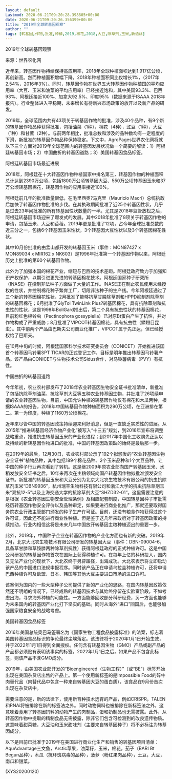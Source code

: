 ```yaml
---
layout: default
Lastmod: 2020-06-21T09:20:28.398805+00:00
date: 2020-06-21T09:20:26.356399+00:00
title: "2019年全球转基因观察"
author: ""
tags: [转基因,作物,批准,种植,2019,棉花,2018,大豆,除草剂,玉米,新语丝]
---
```


2019年全球转基因观察

来源：世界农化网

近年来，转基因作物持续保持高应用率，2018年全球种植面积达到1.917亿公顷，再创新高。然而种植面积增幅下降，2018年种植面积同比仅增长1%，（2017年2.54%，2016年3%）。同时，转基因作物在世界五大转基因作物种植国的平均应用率（大豆、玉米和油菜的平均应用率）已经接近饱和，其中美国93.3%、巴西93%、阿根廷接近100%、加拿大92.5%、印度95%（数据来源于ISAAA 2018年报告）。行业整体进入平稳期，未来增长有待新兴市场政策的放开以及新产品的研发。

2019年，全球范围内共有43项关于转基因作物的批准，涉及40个品种，有9个新的转基因作物品种获得批准，包括油菜（1种），棉花（4种），豇豆（1种），大豆（1种）和甘蔗（2种）。与前两年相比，批准总数和涉及的品种数均有一定程度的下滑，新批准的转基因作物品种保持稳定。下文中，AgroPages世界农化网将就以下三个方面对2019年全球范围内的转基因发展状况做一个简要的解读：1）阿根廷转基因市场；2）中国曲折的转基因道路；3）美国转基因食品标签。

阿根廷转基因市场最近进展

2018年，阿根廷在十大转基因作物种植国家中排名第三，转基因作物的种植面积总计达到2390万公顷，包括1800万公顷转基因大豆、550万公顷转基因玉米和37万公顷转基因棉花，转基因作物的应用率接近100%。

阿根廷前几年的批准数量很低，在毛里西奥?马克里（Mauricio Macri）总统执政后加快了转基因作物批准的步伐。在其执政期间批准了近25个转基因性状，几乎是过去23年间批准的所有转基因性状数量的一半。尤其是2018年监管放松之后，阿根廷转基因市场迎来了爆发式的发展。其中2018年批准了8项关于转基因作物的申请，包括玉米、大豆和苜蓿。2019年更是批准了12项，占今年全球批准总数的近三分之一，包括6个转基因玉米性状，3个转基因大豆性状以及3个转基因棉花性状。

其中10月份批准的由孟山都开发的转基因玉米（事件：MON87427 x MON89034 x MIR162 x NK603）是1996年批准第一个转基因作物以来，阿根廷历史上批准的第60个转基因作物。

此外为了加强本国的棉花产业，缩短与巴西的技术差距。阿根廷政府致力于加强知识产权保护，以期引进更先进的转基因棉花技术。阿根廷国家种子研究所（INASE）在控制非法种子方面做了大量的工作。INASE正在制止农民使用未经授权的性状，并控制棉花种子繁育工厂，切段非法种子的生产线。今年阿根廷通过了三个新的转基因棉花性状，2月批准了能够抗草甘膦除草剂和HPPD抑制剂除草剂的转基因棉花；6月批准了GlyTol TwinLink Plus?转基因棉花，具有抗除草剂和抗虫性的性状，这是1998年BollGard推出后，第二个具有抗虫性状的转基因棉花，目前粉红色棉铃虫（Pectinophora gossypiella）已对原Bt蛋白产生了抗性，并对作物构成了严重威胁；8月批准了VIPCOT转基因棉花，具有抗虫性（鳞翅目昆虫）。其中前两个产品由巴斯夫公司商业化推广，VIPCOT属于先正达，但已经授权给了巴斯夫。

在10月中旬的时候，阿根廷国家科学技术研究委员会（CONICET）开始推进该国首个转基因马铃薯SPT TICAR的正式登记工作，目标是明年推出转基因马铃薯产品。该产品由CONICET与生物技术公司Sidus合作，对马铃薯病毒（PVY）有抗性。

中国曲折的转基因道路

今年年初，农业农村部发布了2018年农业转基因生物安全证书批准清单，新批准了包括抗除草剂油菜、抗除草剂大豆等五种农业转基因生物，并批准了26项续申请的农业转基因生物。目前，中国允许种植的转基因作物仅有棉花和木瓜两种，根据ISAAA的报告，2018年中国转基因作物种植面积为290万公顷，在亚洲排在第二。第一为印度，种植了1160万公顷棉花。

近年来尽管中国的转基因政策持续迎来利好消息，但是一直缺乏实质性的进展。从2015年“推进转基因经济作物产业化”被写入“十三五”规划，到2016年宣布将调整战略重点，推进抗虫转基因玉米的产业化进程；到2017年中国化工收购先正达以及持续的新转基因作物进口的批准，中国的转基因政策缺的始终是最后那一步。

在2019年的最后，12月30日，农业农村部公示了192个拟颁发的“农业转基因生物安全证书”植物品种，其中包括189个棉花品种、2个玉米品种和1个大豆品种，让中国的种子行业再次看到了转机。这是继2009年原农业部向国产转基因玉米、水稻发放安全证书之后，10年来再次在主粮领域向国产转基因作物拟批准颁发安全证书。新批准的转基因玉米和大豆分别为北京大北农生物技术有限公司的抗虫抗除草剂玉米“DBN9936”，杭州瑞丰生物科技有限公司和浙江大学的抗虫抗除草剂玉米“双抗12-5”以及上海交通大学的抗除草剂大豆“SHZD32-01”。这里需要注意的是根据《农业转基因生物安全管理条例》及相应配套制度，中国转基因种子审批需经历转基因作物安全评价以及品种审定，如果要进行商业化推广，那就还要取得国务院农业行政主管部门颁发的种子生产许可证。目前，还没有粮食作物获得过这个许可证，因此还不能进行商业性种植。但是鉴于这几年来政府对于转基因政策的持续推动，行业内相信这将是未来几年中国放开转基因主粮种植迈出的重要一步。

此外，2019年，中国种子企业在转基因作物的产业化方面也有新的突破。2019年2月，北京大北农生物技术有限公司研发的转基因大豆（事件：DBN-09004-6，具备草甘膦和草铵膦两种除草剂抗性）获得阿根廷政府的正式种植许可。这是中国公司研发的转基因作物首次在国际上获得种植许可。在每年上亿的科研投入，国内又无法产业化的现状下，大北农终于另辟蹊径，出海成功。大北农表示将立即启动该产品的中国进口法规申报程序。同时该产品正在申请乌拉圭种植许可，还将申请巴西种植许可及欧盟、日本、韩国等其他大豆主要进口市场的进口许可。

该案例为国内的一些大型种子公司提供了新的产业化的思路，在国内转基因政策依然还不明朗的情况下，已经成熟的转基因技术与其始终停留在实验室阶段，不如考虑出海，寻求海外种植的可能性。一方面能够回收部分科研经费，另一方面也能够为未来国内的转基因产业化打下坚实的基础。同时从海外“进口”回国后，也能够加强国家粮食安全的战略考虑。

美国转基因食品标签

2016年美国总统奥巴马签署名为《国家生物工程食品披露标准》的法案，标志着美国转基因食品标识的争论最终尘埃落定。该法律将于2020年1月1日开始生效，并于2022年1月1日得到全面授权。任何含有转基因生物（GMO）产品或副产品的产品都必须贴有表明该事实的标签。2022年1月1日之后，如果产品不包含此标签，则该产品不含GMO成分。

2019年，由美国农业部开发的“Bioengineered（生物工程）”（或“BE”）标签开始出现在美国杂货店出售的产品上。第一个使用新标签的是Impossible Food的碎牛肉替代品（肉替代品中包含一种来自转基因大豆的蛋白质），该食品在9月份首次出现在杂货店中。

需要注意的是，新的法律下，使用新育种技术选育的产品，例如CRISPR，TALEN和RNAi将被排除在新的标签法之外。同时动物饲料也被排除在新标签法之外，这意味着食用了转基因饲料的动物产生的肉制品，蛋和奶制品也无需披露。此外，从转基因作物中提取的精制食品无需披露，除非它们包含可检测到的改良遗传物质。这意味着甜菜糖，大豆油和玉米甜味剂（主要来自转基因种子）将不必标注为转基因成分。

以下是目前已批准于2019年在美国进行商业化生产和销售的转基因项目清单：AquAdvantage三文鱼，Arctic苹果，油菜籽，玉米，棉花，茄子（BARI Bt Begun品种），木瓜（抗环斑病毒的品种），菠萝（粉红果肉品种），土豆，大豆，南瓜和甜菜。

(XYS20200120)

